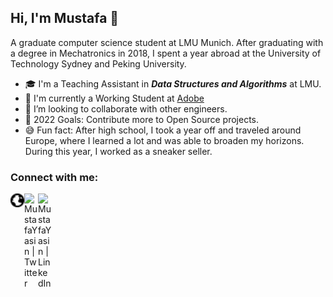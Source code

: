 ## Hi, I'm Mustafa 👋

A graduate computer science student at LMU Munich. After graduating with a degree in Mechatronics in 2018, I spent a year abroad at the University of Technology Sydney and Peking University.

- 🎓 I'm a Teaching Assistant in ***Data Structures and Algorithms*** at LMU.
- 🔭 I'm currently a Working Student at [Adobe](https://www.adobe.com/)
- 👯 I’m looking to collaborate with other engineers.
- 🥅 2022 Goals: Contribute more to Open Source projects.
- 😅 Fun fact: After high school, I took a year off and traveled around Europe, where I learned a lot and was able to broaden my horizons. During this year, I worked as a sneaker seller.

### Connect with me:

[<img align="left" alt="mustafayasin.com" width="22px" src="https://raw.githubusercontent.com/iconic/open-iconic/master/svg/globe.svg" />][website]
[<img align="left" alt="MustafaYasin | Twitter" width="22px" src="https://cdn.jsdelivr.net/npm/simple-icons@v3/icons/twitter.svg" />][twitter]
[<img align="left" alt="MustafaYasin | LinkedIn" width="22px" src="https://cdn.jsdelivr.net/npm/simple-icons@v3/icons/linkedin.svg" />][linkedin]

[website]: https://mustafayasin.com
[twitter]: https://twitter.com/darre1l
[linkedin]: https://www.linkedin.com/in/mustafayasin/
